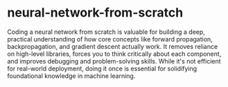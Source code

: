 # neural-network-from-scratch

Coding a neural network from scratch is valuable for building a deep, practical understanding of how core concepts like forward propagation, backpropagation, and gradient descent actually work. It removes reliance on high-level libraries, forces you to think critically about each component, and improves debugging and problem-solving skills. While it's not efficient for real-world deployment, doing it once is essential for solidifying foundational knowledge in machine learning.
